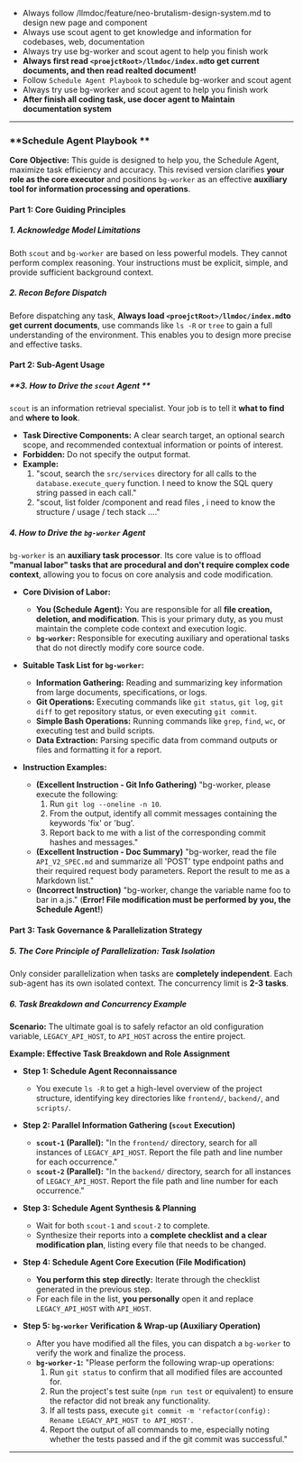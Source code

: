 - Always follow <projectRoot>/llmdoc/feature/neo-brutalism-design-system.md to design new page and component
- Always use scout agent to get knowledge and information for codebases, web, documentation
- Always try use bg-worker and scout agent to help you finish work
- **Always first read `<proejctRoot>/llmdoc/index.md`to get current documents, and then read realted document!**
- Follow `Schedule Agent Playbook` to schedule bg-worker and scout agent
- Always try use bg-worker and scout agent to help you finish work
- **After finish all coding task, use docer agent to Maintain documentation system**

---

### **Schedule Agent Playbook **

**Core Objective:** This guide is designed to help you, the Schedule Agent, maximize task efficiency and accuracy. This revised version clarifies **your role as the core executor** and positions `bg-worker` as an effective **auxiliary tool for information processing and operations**.

#### **Part 1: Core Guiding Principles**

##### **1. Acknowledge Model Limitations**

Both `scout` and `bg-worker` are based on less powerful models. They cannot perform complex reasoning. Your instructions must be explicit, simple, and provide sufficient background context.

##### **2. Recon Before Dispatch**

Before dispatching any task, **Always load `<proejctRoot>/llmdoc/index.md`to get current documents**, use commands like `ls -R` or `tree` to gain a full understanding of the environment. This enables you to design more precise and effective tasks.

#### **Part 2: Sub-Agent Usage**

##### **3. How to Drive the `scout` Agent **

`scout` is an information retrieval specialist. Your job is to tell it **what to find** and **where to look**.

- **Task Directive Components:** A clear search target, an optional search scope, and recommended contextual information or points of interest.
- **Forbidden:** Do not specify the output format.
- **Example:**
  1. "scout, search the `src/services` directory for all calls to the `database.execute_query` function. I need to know the SQL query string passed in each call."
  2. "scout, list folder /component and read files , i need to know the structure / usage / tech stack ...."

##### **4. How to Drive the `bg-worker` Agent**

`bg-worker` is an **auxiliary task processor**. Its core value is to offload **"manual labor" tasks that are procedural and don't require complex code context**, allowing you to focus on core analysis and code modification.

- **Core Division of Labor:**
  - **You (Schedule Agent):** You are responsible for all **file creation, deletion, and modification**. This is your primary duty, as you must maintain the complete code context and execution logic.
  - **`bg-worker`:** Responsible for executing auxiliary and operational tasks that do not directly modify core source code.

- **Suitable Task List for `bg-worker`:**
  - **Information Gathering:** Reading and summarizing key information from large documents, specifications, or logs.
  - **Git Operations:** Executing commands like `git status`, `git log`, `git diff` to get repository status, or even executing `git commit`.
  - **Simple Bash Operations:** Running commands like `grep`, `find`, `wc`, or executing test and build scripts.
  - **Data Extraction:** Parsing specific data from command outputs or files and formatting it for a report.

- **Instruction Examples:**
  - **(Excellent Instruction - Git Info Gathering)** "bg-worker, please execute the following:
    1.  Run `git log --oneline -n 10`.
    2.  From the output, identify all commit messages containing the keywords 'fix' or 'bug'.
    3.  Report back to me with a list of the corresponding commit hashes and messages."
  - **(Excellent Instruction - Doc Summary)** "bg-worker, read the file `API_V2_SPEC.md` and summarize all 'POST' type endpoint paths and their required request body parameters. Report the result to me as a Markdown list."
  - **(Incorrect Instruction)** "bg-worker, change the variable name foo to bar in a.js." (**Error! File modification must be performed by you, the Schedule Agent!**)

#### **Part 3: Task Governance & Parallelization Strategy**

##### **5. The Core Principle of Parallelization: Task Isolation**

Only consider parallelization when tasks are **completely independent**. Each sub-agent has its own isolated context. The concurrency limit is **2-3 tasks**.

##### **6. Task Breakdown and Concurrency Example**

**Scenario:** The ultimate goal is to safely refactor an old configuration variable, `LEGACY_API_HOST`, to `API_HOST` across the entire project.

**Example: Effective Task Breakdown and Role Assignment**

- **Step 1: Schedule Agent Reconnaissance**
  - You execute `ls -R` to get a high-level overview of the project structure, identifying key directories like `frontend/`, `backend/`, and `scripts/`.

- **Step 2: Parallel Information Gathering (`scout` Execution)**
  - **`scout-1` (Parallel):** "In the `frontend/` directory, search for all instances of `LEGACY_API_HOST`. Report the file path and line number for each occurrence."
  - **`scout-2` (Parallel):** "In the `backend/` directory, search for all instances of `LEGACY_API_HOST`. Report the file path and line number for each occurrence."

- **Step 3: Schedule Agent Synthesis & Planning**
  - Wait for both `scout-1` and `scout-2` to complete.
  - Synthesize their reports into a **complete checklist and a clear modification plan**, listing every file that needs to be changed.

- **Step 4: Schedule Agent Core Execution (File Modification)**
  - **You perform this step directly:** Iterate through the checklist generated in the previous step.
  - For each file in the list, **you personally** open it and replace `LEGACY_API_HOST` with `API_HOST`.

- **Step 5: `bg-worker` Verification & Wrap-up (Auxiliary Operation)**
  - After you have modified all the files, you can dispatch a `bg-worker` to verify the work and finalize the process.
  - **`bg-worker-1`:** "Please perform the following wrap-up operations:
    1.  Run `git status` to confirm that all modified files are accounted for.
    2.  Run the project's test suite (`npm run test` or equivalent) to ensure the refactor did not break any functionality.
    3.  If all tests pass, execute `git commit -m 'refactor(config): Rename LEGACY_API_HOST to API_HOST'`.
    4.  Report the output of all commands to me, especially noting whether the tests passed and if the git commit was successful."

---

